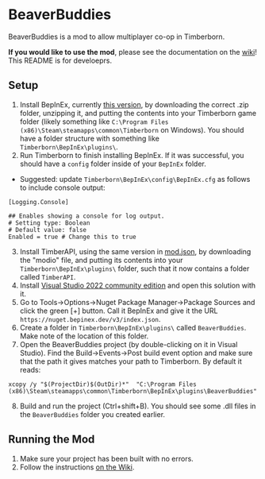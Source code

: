 # BeaverBuddies

BeaverBuddies is a mod to allow multiplayer co-op in Timberborn.

**If you would like to use the mod**, please see the documentation on the [wiki](https://github.com/thomaswp/BeaverBuddies/wiki)! This README is for develoeprs.

## Setup

1. Install BepInEx, currently [this version](https://github.com/BepInEx/BepInEx/releases/tag/v5.4.22), by downloading the correct .zip folder, unzipping it, and putting the contents into your Timberborn game folder (likely something like `C:\Program Files (x86)\Steam\steamapps\common\Timberborn` on Windows). You should have a folder structure with something like `Timberborn\BepInEx\plugins\`.
2. Run Timberborn to finish installing BepInEx. If it was successful, you should have a `config` folder inside of your `BepInEx` folder.
  * Suggested: update `Timberborn\BepInEx\config\BepInEx.cfg` as follows to include console output:
```
[Logging.Console]

## Enables showing a console for log output.
# Setting type: Boolean
# Default value: false
Enabled = true # Change this to true
```
3. Install TimberAPI, using the same version in [mod.json](BeaverBuddies/mod.json), by downloading the "modio" file, and putting its contents into your `Timberborn\BepInEx\plugins\` folder, such that it now contains a folder called `TimberAPI`.
4. Install [Visual Studio 2022 community edition](https://visualstudio.microsoft.com/downloads/) and open this solution with it.
5. Go to Tools->Options->Nuget Package Manager->Package Sources and click the green [+] button. Call it BepInEx and give it the URL `https://nuget.bepinex.dev/v3/index.json`.
6. Create a folder in `Timberborn\BepInEx\plugins\` called `BeaverBuddies`. Make note of the location of this folder.
7. Open the BeaverBuddies project (by double-clicking on it in Visual Studio). Find the Build->Events->Post build event option and make sure that the path it gives matches your path to Timberborn. By default it reads:
```
xcopy /y "$(ProjectDir)$(OutDir)*"  "C:\Program Files (x86)\Steam\steamapps\common\Timberborn\BepInEx\plugins\BeaverBuddies"
```
8. Build and run the project (Ctrl+shift+B). You should see some .dll files in the `BeaverBuddies` folder you created earlier.

## Running the Mod

1. Make sure your project has been built with no errors. 
2. Follow the instructions [on the Wiki](https://github.com/thomaswp/BeaverBuddies/wiki/Installation-and-Running#running-a-game).

